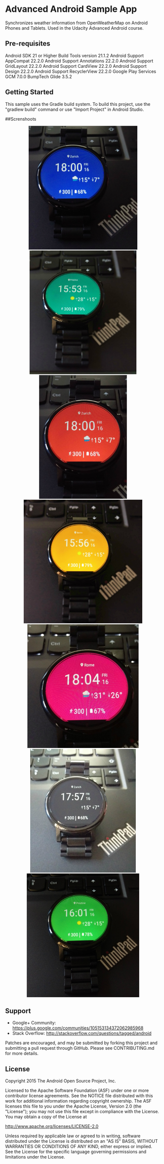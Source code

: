 Advanced Android Sample App
===================================

Synchronizes weather information from OpenWeatherMap on Android Phones and Tablets. Used in the Udacity Advanced Android course.

Pre-requisites
--------------
Android SDK 21 or Higher
Build Tools version 21.1.2
Android Support AppCompat 22.2.0
Android Support Annotations 22.2.0
Android Support GridLayout 22.2.0
Android Support CardView 22.2.0
Android Support Design 22.2.0
Android Support RecyclerView 22.2.0
Google Play Services GCM 7.0.0
BumpTech Glide 3.5.2


Getting Started
---------------
This sample uses the Gradle build system.  To build this project, use the
"gradlew build" command or use "Import Project" in Android Studio.


##Screnshoots


<p align="center">
 <img src="https://github.com/aarifi/Udacity-ubiquitous/blob/master/unsplashwatchface/Screenshot/02.jpg?raw=true" height="400" />
<img src="https://github.com/aarifi/Udacity-ubiquitous/blob/master/unsplashwatchface/Screenshot/03.jpg?raw=true" height="400"/>
<img src="https://github.com/aarifi/Udacity-ubiquitous/blob/master/unsplashwatchface/Screenshot/04.jpg?raw=true" height="400"/>
<img src="https://github.com/aarifi/Udacity-ubiquitous/blob/master/unsplashwatchface/Screenshot/05.jpg?raw=true" height="400"/>
<img src="https://github.com/aarifi/Udacity-ubiquitous/blob/master/unsplashwatchface/Screenshot/06.jpg?raw=true" height="400"/>
<img src="https://github.com/aarifi/Udacity-ubiquitous/blob/master/unsplashwatchface/Screenshot/07.jpg?raw=true" height="400"/>
<img src="https://github.com/aarifi/Udacity-ubiquitous/blob/master/unsplashwatchface/Screenshot/08.jpg?raw=true" height="400"/>
</p>          

Support
-------

- Google+ Community: https://plus.google.com/communities/105153134372062985968
- Stack Overflow: http://stackoverflow.com/questions/tagged/android

Patches are encouraged, and may be submitted by forking this project and
submitting a pull request through GitHub. Please see CONTRIBUTING.md for more details.

License
-------
Copyright 2015 The Android Open Source Project, Inc.

Licensed to the Apache Software Foundation (ASF) under one or more contributor
license agreements.  See the NOTICE file distributed with this work for
additional information regarding copyright ownership.  The ASF licenses this
file to you under the Apache License, Version 2.0 (the "License"); you may not
use this file except in compliance with the License.  You may obtain a copy of
the License at

http://www.apache.org/licenses/LICENSE-2.0

Unless required by applicable law or agreed to in writing, software
distributed under the License is distributed on an "AS IS" BASIS, WITHOUT
WARRANTIES OR CONDITIONS OF ANY KIND, either express or implied.  See the
License for the specific language governing permissions and limitations under
the License.

